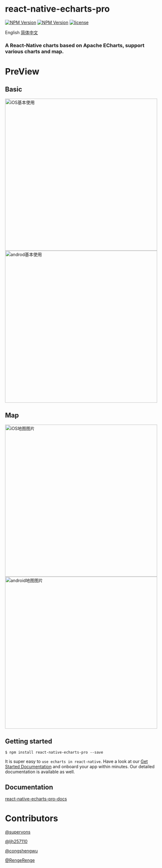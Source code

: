 
# react-native-echarts-pro
[![NPM Version](https://img.shields.io/npm/v/react-native-echarts-pro.svg?style=flat)](https://www.npmjs.com/package/react-native-echarts-pro)
[![NPM Version](https://img.shields.io/npm/dm/react-native-echarts-pro.svg?style=flat)](https://www.npmjs.com/package/react-native-echarts-pro)
[![license](https://img.shields.io/badge/license-MIT%20License-00AAAA.svg)](https://github.com/supervons/react-native-echarts-pro/blob/master/LICENSE)

English  [简体中文](/README_CN.md "中文介绍")
### A React-Native charts based on Apache ECharts, support various charts and map.

# PreView
## Basic
<img style={{height:400}} src="https://cdn.jsdelivr.net/gh/supervons/ImageLibrary@v1.0.0/react-native-echarts-pro/pieDemo.png" alt="iOS基本使用" height="500" align="bottom" /><img style={{height:400}} src="https://cdn.jsdelivr.net/gh/supervons/ImageLibrary@v1.0.0/react-native-echarts-pro/pieDemo_android.png" alt="androd基本使用"  height="500" align="bottom"/>

## Map
<img style={{height:400}} src="https://cdn.jsdelivr.net/gh/supervons/ImageLibrary@v1.0.0/react-native-echarts-pro/mapDemo.png" alt="iOS地图图片" height="500" align="bottom" /><img style={{height:400}} src="https://cdn.jsdelivr.net/gh/supervons/ImageLibrary@v1.0.0/react-native-echarts-pro/mapDemo_android.png" alt="android地图图片" height="500" align="bottom" />

## Getting started

`$ npm install react-native-echarts-pro --save`

It is super easy to `use echarts in react-native`. Have a look at our [Get Started Documentation](https://supervons.github.io/react-native-echarts-pro-docs/docs/intro) and onboard your app within minutes. Our detailed documentation is available as well.

## Documentation
[react-native-echarts-pro-docs](https://supervons.github.io/react-native-echarts-pro-docs/)

# Contributors

[@supervons](https://github.com/supervons)

[@ljh257110](https://github.com/ljh257110)

[@congshengwu](https://github.com/congshengwu)

[@RengeRenge](https://github.com/RengeRenge)
